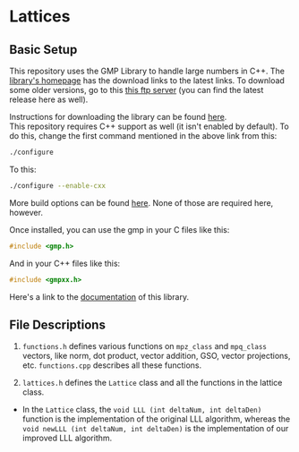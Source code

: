 # Lattices

## Basic Setup

This repository uses the GMP Library to handle large numbers in C++. The [library's homepage](https://gmplib.org) has the download links to the latest links. To download some older versions, go to this [this ftp server](https://ftp.gnu.org/gnu/gmp/) (you can find the latest release here as well).

Instructions for downloading the library can be found [here](https://gmplib.org/manual/Installing-GMP.html#Installing-GMP). <br>
This repository requires C++ support as well (it isn't enabled by default). To do this, change the first command mentioned in the above link from this:

```bash
./configure
```
To this:
```bash
./configure --enable-cxx
```
 More build options can be found [here](https://gmplib.org/manual/Build-Options.html#Build-Options). None of those are required here, however.

 Once installed, you can use the gmp in your C files like this:
 ```C
#include <gmp.h>
 ```

And in your C++ files like this:
```C++
#include <gmpxx.h>
```

Here's a link to the [documentation](https://gmplib.org/manual/index.html#Top) of this library.

## File Descriptions

1. `functions.h` defines various functions on `mpz_class` and `mpq_class` vectors, like norm, dot product, vector addition, GSO, vector projections, etc. `functions.cpp` describes all these functions.

2. `lattices.h` defines the `Lattice` class and all the functions in the lattice class.
 - In the `Lattice` class, the `void LLL (int deltaNum, int deltaDen)` function is the implementation of the original LLL algorithm, whereas the `void newLLL (int deltaNum, int deltaDen)` is the implementation of our improved LLL algorithm.
